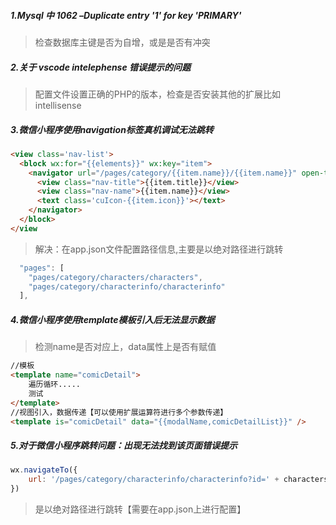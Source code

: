 ##### 1.Mysql 中 1062 –Duplicate entry '1' for key 'PRIMARY'

> 检查数据库主键是否为自增，或是是否有冲突

##### 2.关于 vscode intelephense 错误提示的问题

> 配置文件设置正确的PHP的版本，检查是否安装其他的扩展比如intellisense

##### 3.微信小程序使用navigation标签真机调试无法跳转

```html
<view class='nav-list'>
  <block wx:for="{{elements}}" wx:key="item">
    <navigator url="/pages/category/{{item.name}}/{{item.name}}" open-type="navigate" hover-class='none' class="nav-li bg-{{item.color}}">
      <view class="nav-title">{{item.title}}</view>
      <view class="nav-name">{{item.name}}</view>
      <text class='cuIcon-{{item.icon}}'></text>
    </navigator>
  </block>
</view
```

> 解决：在app.json文件配置路径信息,主要是以绝对路径进行跳转

```js
  "pages": [
    "pages/category/characters/characters",
    "pages/category/characterinfo/characterinfo"
  ],
```



##### 4.微信小程序使用template模板引入后无法显示数据

> 检测name是否对应上，data属性上是否有赋值

```html
//模板
<template name="comicDetail">
    遍历循环.....
    测试
</template>
//视图引入，数据传递【可以使用扩展运算符进行多个参数传递】
<template is="comicDetail" data="{{modalName,comicDetailList}}" />
```

##### 5.对于微信小程序跳转问题：出现无法找到该页面错误提示

```js
wx.navigateTo({
	url: '/pages/category/characterinfo/characterinfo?id=' + charactersId
})
```

> 是以绝对路径进行跳转【需要在app.json上进行配置】

